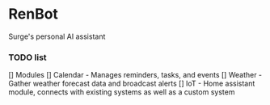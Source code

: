 # RenBot

Surge's personal AI assistant

### TODO list

[] Modules
    [] Calendar - Manages reminders, tasks, and events
    [] Weather - Gather weather forecast data and broadcast alerts
    [] IoT - Home assistant module, connects with existing systems as well as a custom system